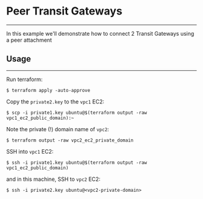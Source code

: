# Peer Transit Gateways
---

In this example we'll demonstrate how to connect 2 Transit Gateways using a peer attachment






## Usage
---

Run terraform:
```
$ terraform apply -auto-approve
```

Copy the `private2.key` to the `vpc1` EC2:
```
$ scp -i private1.key ubuntu@$(terraform output -raw vpc1_ec2_public_domain):~
```

Note the private (!) domain name of `vpc2`:
```
$ terraform output -raw vpc2_ec2_private_domain
```

SSH into `vpc1` EC2:
```
$ ssh -i private1.key ubuntu@$(terraform output -raw vpc1_ec2_public_domain)
```

and in this machine, SSH to `vpc2` EC2:

```
$ ssh -i private2.key ubuntu@<vpc2-private-domain>
```
